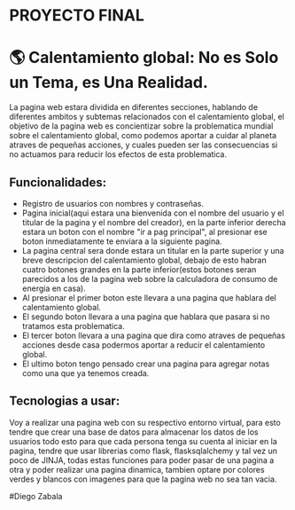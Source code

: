 # PROYECTO FINAL

# 🌎 Calentamiento global: No es Solo un Tema, es Una Realidad.
La pagina web estara dividida en diferentes secciones, hablando de diferentes ambitos y subtemas relacionados con el calentamiento global, el objetivo de la pagina web es concientizar sobre la problematica mundial sobre el calentamiento global, como podemos aportar a cuidar al planeta atraves de pequeñas acciones, y cuales pueden ser las consecuencias si no actuamos para reducir los efectos de esta problematica.

## Funcionalidades:
- Registro de usuarios con nombres y contraseñas.
- Pagina inicial(aqui estara una bienvenida con el nombre del usuario y el titular de la pagina y el nombre del creador), en la parte inferior derecha estara un boton con el nombre "ir a pag principal", al presionar ese boton inmediatamente te enviara a la siguiente pagina.
- La pagina central sera donde estara un titular en la parte superior y una breve descripcion del calentamiento global, debajo de esto habran cuatro botones grandes en la parte inferior(estos botones seran parecidos a los de la pagina web sobre la calculadora de consumo de energia en casa).
- Al presionar el primer boton este llevara a una pagina que hablara del calentamiento global.
- El segundo boton llevara a una pagina que hablara que pasara si no tratamos esta problematica.
- El tercer boton llevara a una pagina que dira como atraves de pequeñas acciones desde casa podermos aportar a reducir el calentamiento global.
- El ultimo boton tengo pensado crear una pagina para agregar notas como una que ya tenemos creada.

## Tecnologias a usar:
Voy a realizar una pagina web con su respectivo entorno virtual, para esto tendre que crear una base de datos para almacenar los datos de los usuarios todo esto para que cada persona tenga su cuenta al iniciar en la pagina, tendre que usar librerias como flask, flasksqlalchemy y tal vez un poco de JINJA, todas estas funciones para poder pasar de una pagina a otra y poder realizar una pagina dinamica, tambien optare por colores verdes y blancos con imagenes para que la pagina web no sea tan vacia.

#Diego Zabala
